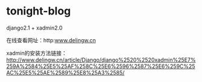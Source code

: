 # tonight-blog
django2.1 + xadmin2.0   

在线查看网址：http:www.delingw.cn

xadmin的安装方法链接：
http://www.delingw.cn/article/Django/django%2520%2520xadmin%25E7%259A%2584%25E5%25AF%258C%25E6%2596%2587%25E6%259C%25AC%25E5%25AE%2589%25E8%25A3%2585/
